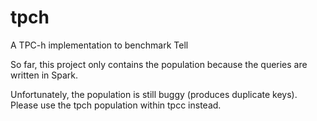 # tpch
A TPC-h implementation to benchmark Tell

So far, this project only contains the population because the queries are written in Spark.

Unfortunately, the population is still buggy (produces duplicate keys). Please use the tpch population within tpcc instead.
